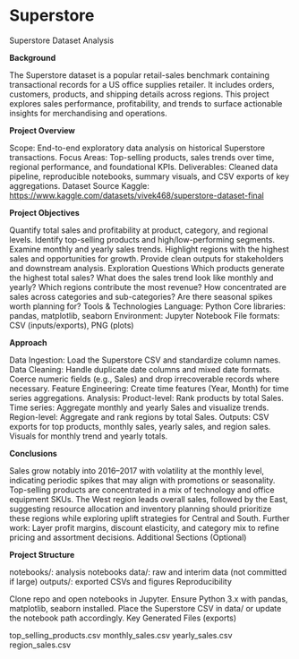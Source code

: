# Superstore
Superstore Dataset Analysis 


**Background**

The Superstore dataset is a popular retail-sales benchmark containing transactional records for a US office supplies retailer. It includes orders, customers, products, and shipping details across regions. This project explores sales performance, profitability, and trends to surface actionable insights for merchandising and operations.


**Project Overview**

Scope: End-to-end exploratory data analysis on historical Superstore transactions.
Focus Areas: Top-selling products, sales trends over time, regional performance, and foundational KPIs.
Deliverables: Cleaned data pipeline, reproducible notebooks, summary visuals, and CSV exports of key aggregations.
Dataset Source
Kaggle: https://www.kaggle.com/datasets/vivek468/superstore-dataset-final


**Project Objectives**

Quantify total sales and profitability at product, category, and regional levels.
Identify top-selling products and high/low-performing segments.
Examine monthly and yearly sales trends.
Highlight regions with the highest sales and opportunities for growth.
Provide clean outputs for stakeholders and downstream analysis.
Exploration Questions
Which products generate the highest total sales?
What does the sales trend look like monthly and yearly?
Which regions contribute the most revenue?
How concentrated are sales across categories and sub-categories?
Are there seasonal spikes worth planning for?
Tools & Technologies
Language: Python
Core libraries: pandas, matplotlib, seaborn
Environment: Jupyter Notebook
File formats: CSV (inputs/exports), PNG (plots)


**Approach**

Data Ingestion: Load the Superstore CSV and standardize column names.
Data Cleaning:
Handle duplicate date columns and mixed date formats.
Coerce numeric fields (e.g., Sales) and drop irrecoverable records where necessary.
Feature Engineering:
Create time features (Year, Month) for time series aggregations.
Analysis:
Product-level: Rank products by total Sales.
Time series: Aggregate monthly and yearly Sales and visualize trends.
Region-level: Aggregate and rank regions by total Sales.
Outputs:
CSV exports for top products, monthly sales, yearly sales, and region sales.
Visuals for monthly trend and yearly totals.


**Conclusions**

Sales grow notably into 2016–2017 with volatility at the monthly level, indicating periodic spikes that may align with promotions or seasonality.
Top-selling products are concentrated in a mix of technology and office equipment SKUs.
The West region leads overall sales, followed by the East, suggesting resource allocation and inventory planning should prioritize these regions while exploring uplift strategies for Central and South.
Further work: Layer profit margins, discount elasticity, and category mix to refine pricing and assortment decisions.
Additional Sections (Optional)


**Project Structure**

notebooks/: analysis notebooks
data/: raw and interim data (not committed if large)
outputs/: exported CSVs and figures
Reproducibility

Clone repo and open notebooks in Jupyter.
Ensure Python 3.x with pandas, matplotlib, seaborn installed.
Place the Superstore CSV in data/ or update the notebook path accordingly.
Key Generated Files (exports)

top_selling_products.csv
monthly_sales.csv
yearly_sales.csv
region_sales.csv
